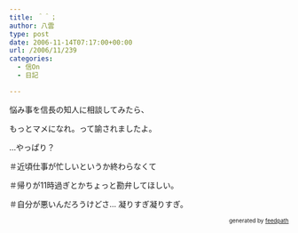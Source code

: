 ```yaml
---
title: ＾＾；
author: 八雲
type: post
date: 2006-11-14T07:17:00+00:00
url: /2006/11/239
categories:
  - 信On
  - 日記

---
```

悩み事を信長の知人に相談してみたら、

もっとマメになれ。って諭されましたよ。

…やっぱり？

＃近頃仕事が忙しいというか終わらなくて
  
＃帰りが11時過ぎとかちょっと勘弁してほしい。
  
＃自分が悪いんだろうけどさ… 凝りすぎ凝りすぎ。<!--
feedpath info start
-->

<div style="text-align: right; font-size: 10px;">
  &nbsp;&nbsp;<span>generated by <a href="http://feedpath.jp">feedpath</a></span>
</div>

<!--
feedpath info end
-->